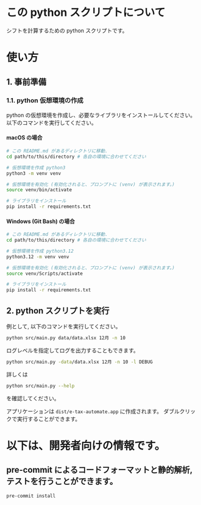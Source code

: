# この python スクリプトについて
シフトを計算するための python スクリプトです。

# 使い方

## 1. 事前準備

### 1.1. python 仮想環境の作成
python の仮想環境を作成し、必要なライブラリをインストールしてください。
以下のコマンドを実行してください。

#### macOS の場合
```bash
# この README.md があるディレクトリに移動.
cd path/to/this/directory # 各自の環境に合わせてください

# 仮想環境を作成 python3
python3 -m venv venv

# 仮想環境を有効化 (有効化されると、プロンプトに (venv) が表示されます。)
source venv/bin/activate

# ライブラリをインストール
pip install -r requirements.txt
```

#### Windows (Git Bash) の場合
```bash
# この README.md があるディレクトリに移動.
cd path/to/this/directory # 各自の環境に合わせてください

# 仮想環境を作成 python3.12
python3.12 -m venv venv

# 仮想環境を有効化 (有効化されると、プロンプトに (venv) が表示されます。)
source venv/Scripts/activate

# ライブラリをインストール
pip install -r requirements.txt
```

## 2. python スクリプトを実行


例として, 以下のコマンドを実行してください。
```bash
python src/main.py data/data.xlsx 12月 -n 10
```

ログレベルを指定してログを出力することもできます。
```bash
python src/main.py -data/data.xlsx 12月 -n 10 -l DEBUG
```

詳しくは
```bash
python src/main.py --help
```
を確認してください。


<!-- # 実行ファイルの作成 (macOS, Windows)
pyinstaller を使って、実行ファイルを作成することができます。

以下のコマンドを実行してください。
```bash
pyinstaller --noconsole --add-data "config/config.json:config" --name e-tax-automate --icon=icon/favicon.ico src/run_gui.py
``` -->

アプリケーションは `dist/e-tax-automate.app` に作成されます。
ダブルクリックで実行することができます。

# 以下は、開発者向けの情報です。

<!-- ## テストを実行することができます。
```bash
pytest
``` -->

## pre-commit によるコードフォーマットと静的解析, テストを行うことができます。
```bash
pre-commit install
```
